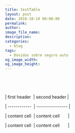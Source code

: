 ```yaml
---
title: testTable
layout: post
date: 2018-10-10 00:00:00
permalink:
author:
image_file_name:
description:
categories:
  - blog
tags:
  - Dúvidas sobre seguro auto
og_image_width:
og_image_height:
---
```


&nbsp;

&nbsp;

| first header&nbsp; | second header |

| ------------ &nbsp;| ---------------- |

| content cell&nbsp; | content cell&nbsp; &nbsp; &nbsp; &nbsp;|

| content cell&nbsp; | content cell&nbsp; &nbsp; &nbsp; &nbsp;|

&nbsp;

&nbsp;

&nbsp;